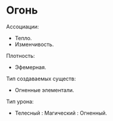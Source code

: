 # Огонь

Ассоциации:
- Тепло.
- Изменчивость.

Плотность:
- Эфемерная.

Тип создаваемых существ:
- Огненные элементали.

Тип урона:
- Телесный : Магический : Огненный.